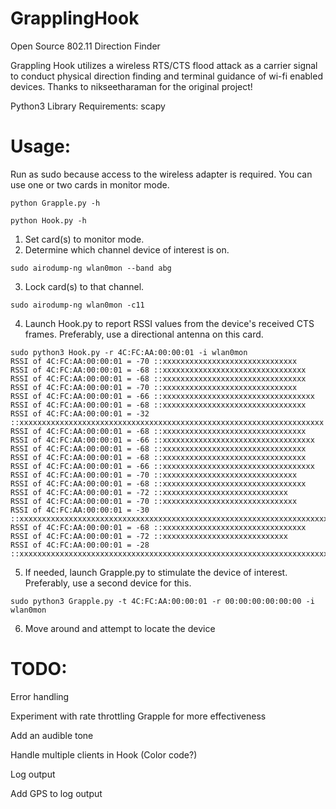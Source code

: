 # GrapplingHook
Open Source 802.11 Direction Finder

Grappling Hook utilizes a wireless RTS/CTS flood attack as a carrier signal to conduct physical direction finding and terminal guidance of wi-fi enabled devices. Thanks to nikseetharaman for the original project!

Python3 Library Requirements:
scapy

# Usage:
Run as sudo because access to the wireless adapter is required.
You can use one or two cards in monitor mode.

`python Grapple.py -h`

`python Hook.py -h`

1. Set card(s) to monitor mode.
2. Determine which channel device of interest is on.

`sudo airodump-ng wlan0mon --band abg`

3. Lock card(s) to that channel.

`sudo airodump-ng wlan0mon -c11`

4. Launch Hook.py to report RSSI values from the device's received CTS frames. Preferably, use a directional antenna on this card.

```
sudo python3 Hook.py -r 4C:FC:AA:00:00:01 -i wlan0mon
RSSI of 4C:FC:AA:00:00:01 = -70 ::xxxxxxxxxxxxxxxxxxxxxxxxxxxxxx
RSSI of 4C:FC:AA:00:00:01 = -68 ::xxxxxxxxxxxxxxxxxxxxxxxxxxxxxxxx
RSSI of 4C:FC:AA:00:00:01 = -68 ::xxxxxxxxxxxxxxxxxxxxxxxxxxxxxxxx
RSSI of 4C:FC:AA:00:00:01 = -70 ::xxxxxxxxxxxxxxxxxxxxxxxxxxxxxx
RSSI of 4C:FC:AA:00:00:01 = -66 ::xxxxxxxxxxxxxxxxxxxxxxxxxxxxxxxxxx
RSSI of 4C:FC:AA:00:00:01 = -68 ::xxxxxxxxxxxxxxxxxxxxxxxxxxxxxxxx
RSSI of 4C:FC:AA:00:00:01 = -32 ::xxxxxxxxxxxxxxxxxxxxxxxxxxxxxxxxxxxxxxxxxxxxxxxxxxxxxxxxxxxxxxxxxxxx
RSSI of 4C:FC:AA:00:00:01 = -68 ::xxxxxxxxxxxxxxxxxxxxxxxxxxxxxxxx
RSSI of 4C:FC:AA:00:00:01 = -66 ::xxxxxxxxxxxxxxxxxxxxxxxxxxxxxxxxxx
RSSI of 4C:FC:AA:00:00:01 = -68 ::xxxxxxxxxxxxxxxxxxxxxxxxxxxxxxxx
RSSI of 4C:FC:AA:00:00:01 = -68 ::xxxxxxxxxxxxxxxxxxxxxxxxxxxxxxxx
RSSI of 4C:FC:AA:00:00:01 = -66 ::xxxxxxxxxxxxxxxxxxxxxxxxxxxxxxxxxx
RSSI of 4C:FC:AA:00:00:01 = -70 ::xxxxxxxxxxxxxxxxxxxxxxxxxxxxxx
RSSI of 4C:FC:AA:00:00:01 = -68 ::xxxxxxxxxxxxxxxxxxxxxxxxxxxxxxxx
RSSI of 4C:FC:AA:00:00:01 = -72 ::xxxxxxxxxxxxxxxxxxxxxxxxxxxx
RSSI of 4C:FC:AA:00:00:01 = -70 ::xxxxxxxxxxxxxxxxxxxxxxxxxxxxxx
RSSI of 4C:FC:AA:00:00:01 = -30 ::xxxxxxxxxxxxxxxxxxxxxxxxxxxxxxxxxxxxxxxxxxxxxxxxxxxxxxxxxxxxxxxxxxxxxx
RSSI of 4C:FC:AA:00:00:01 = -68 ::xxxxxxxxxxxxxxxxxxxxxxxxxxxxxxxx
RSSI of 4C:FC:AA:00:00:01 = -72 ::xxxxxxxxxxxxxxxxxxxxxxxxxxxx
RSSI of 4C:FC:AA:00:00:01 = -28 ::xxxxxxxxxxxxxxxxxxxxxxxxxxxxxxxxxxxxxxxxxxxxxxxxxxxxxxxxxxxxxxxxxxxxxxxx
```
5. If needed, launch Grapple.py to stimulate the device of interest. Preferably, use a second device for this.

`sudo python3 Grapple.py -t 4C:FC:AA:00:00:01 -r 00:00:00:00:00:00 -i wlan0mon`

6. Move around and attempt to locate the device

# TODO:

Error handling

Experiment with rate throttling Grapple for more effectiveness

Add an audible tone

Handle multiple clients in Hook (Color code?)

Log output

Add GPS to log output

